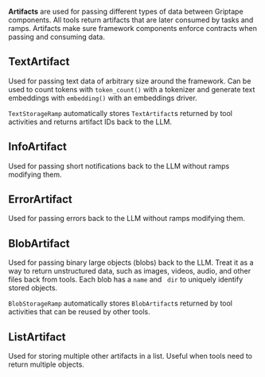**Artifacts** are used for passing different types of data between Griptape components. All tools return artifacts that are later consumed by tasks and ramps. Artifacts make sure framework components enforce contracts when passing and consuming data.

## TextArtifact

Used for passing text data of arbitrary size around the framework. Can be used to count tokens with `token_count()` with a tokenizer and generate text embeddings with `embedding()` with an embeddings driver.

`TextStorageRamp` automatically stores `TextArtifact`s returned by tool activities and returns artifact IDs back to the LLM.

## InfoArtifact

Used for passing short notifications back to the LLM without ramps modifying them.

## ErrorArtifact

Used for passing errors back to the LLM without ramps modifying them.

## BlobArtifact

Used for passing binary large objects (blobs) back to the LLM. Treat it as a way to return unstructured data, such as images, videos, audio, and other files back from tools. Each blob has a `name` and ` dir` to uniquely identify stored objects.

`BlobStorageRamp` automatically stores `BlobArtifact`s returned by tool activities that can be reused by other tools.

## ListArtifact

Used for storing multiple other artifacts in a list. Useful when tools need to return multiple objects.